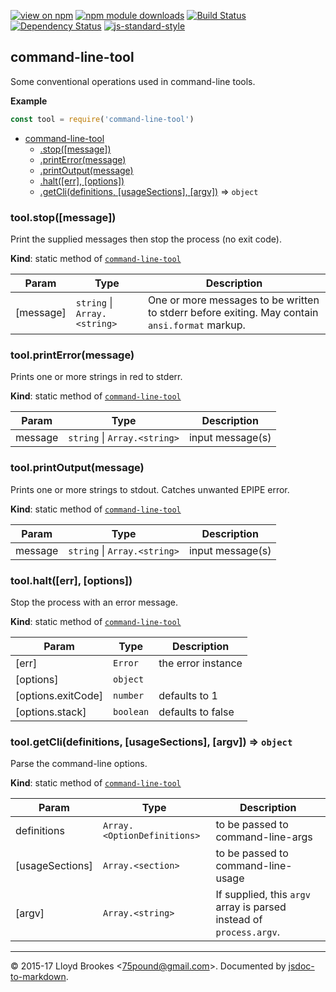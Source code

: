 [![view on npm](http://img.shields.io/npm/v/command-line-tool.svg)](https://www.npmjs.org/package/command-line-tool)
[![npm module downloads](http://img.shields.io/npm/dt/command-line-tool.svg)](https://www.npmjs.org/package/command-line-tool)
[![Build Status](https://travis-ci.org/75lb/command-line-tool.svg?branch=master)](https://travis-ci.org/75lb/command-line-tool)
[![Dependency Status](https://david-dm.org/75lb/command-line-tool.svg)](https://david-dm.org/75lb/command-line-tool)
[![js-standard-style](https://img.shields.io/badge/code%20style-standard-brightgreen.svg)](https://github.com/feross/standard)

<a name="module_command-line-tool"></a>

## command-line-tool
Some conventional operations used in command-line tools.

**Example**  
```js
const tool = require('command-line-tool')
```

* [command-line-tool](#module_command-line-tool)
    * [.stop([message])](#module_command-line-tool.stop)
    * [.printError(message)](#module_command-line-tool.printError)
    * [.printOutput(message)](#module_command-line-tool.printOutput)
    * [.halt([err], [options])](#module_command-line-tool.halt)
    * [.getCli(definitions, [usageSections], [argv])](#module_command-line-tool.getCli) ⇒ <code>object</code>

<a name="module_command-line-tool.stop"></a>

### tool.stop([message])
Print the supplied messages then stop the process (no exit code).

**Kind**: static method of <code>[command-line-tool](#module_command-line-tool)</code>  

| Param | Type | Description |
| --- | --- | --- |
| [message] | <code>string</code> &#124; <code>Array.&lt;string&gt;</code> | One or more messages to be written to stderr before exiting. May contain `ansi.format` markup. |

<a name="module_command-line-tool.printError"></a>

### tool.printError(message)
Prints one or more strings in red to stderr.

**Kind**: static method of <code>[command-line-tool](#module_command-line-tool)</code>  

| Param | Type | Description |
| --- | --- | --- |
| message | <code>string</code> &#124; <code>Array.&lt;string&gt;</code> | input message(s) |

<a name="module_command-line-tool.printOutput"></a>

### tool.printOutput(message)
Prints one or more strings to stdout. Catches unwanted EPIPE error.

**Kind**: static method of <code>[command-line-tool](#module_command-line-tool)</code>  

| Param | Type | Description |
| --- | --- | --- |
| message | <code>string</code> &#124; <code>Array.&lt;string&gt;</code> | input message(s) |

<a name="module_command-line-tool.halt"></a>

### tool.halt([err], [options])
Stop the process with an error message.

**Kind**: static method of <code>[command-line-tool](#module_command-line-tool)</code>  

| Param | Type | Description |
| --- | --- | --- |
| [err] | <code>Error</code> | the error instance |
| [options] | <code>object</code> |  |
| [options.exitCode] | <code>number</code> | defaults to 1 |
| [options.stack] | <code>boolean</code> | defaults to false |

<a name="module_command-line-tool.getCli"></a>

### tool.getCli(definitions, [usageSections], [argv]) ⇒ <code>object</code>
Parse the command-line options.

**Kind**: static method of <code>[command-line-tool](#module_command-line-tool)</code>  

| Param | Type | Description |
| --- | --- | --- |
| definitions | <code>Array.&lt;OptionDefinitions&gt;</code> | to be passed to command-line-args |
| [usageSections] | <code>Array.&lt;section&gt;</code> | to be passed to command-line-usage |
| [argv] | <code>Array.&lt;string&gt;</code> | If supplied, this `argv` array is parsed instead of `process.argv`. |


* * *

&copy; 2015-17 Lloyd Brookes \<75pound@gmail.com\>. Documented by [jsdoc-to-markdown](https://github.com/jsdoc2md/jsdoc-to-markdown).
